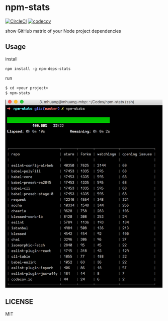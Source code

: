 # npm-stats

[![CircleCI](https://circleci.com/gh/metrue/npm-stats.svg?style=svg)](https://circleci.com/gh/metrue/npm-stats) [![codecov](https://codecov.io/gh/metrue/npm-stats/branch/master/graph/badge.svg)](https://codecov.io/gh/metrue/npm-stats)

show GitHub matrix of your Node project dependencies

## Usage

install
```
npm install -g npm-deps-stats
```

run
```
$ cd <your project>
$ npm-stats
```

<img src="https://raw.githubusercontent.com/metrue/npm-stats/master/screen_shot.png" width="500"></img>

## LICENSE

MIT
